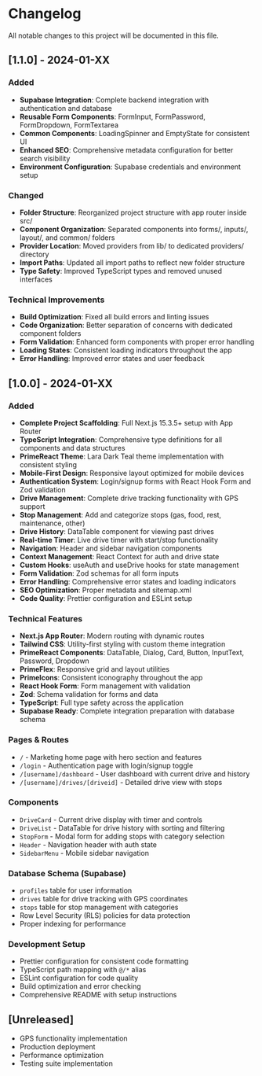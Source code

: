 # Changelog

All notable changes to this project will be documented in this file.

## [1.1.0] - 2024-01-XX

### Added

- **Supabase Integration**: Complete backend integration with authentication and database
- **Reusable Form Components**: FormInput, FormPassword, FormDropdown, FormTextarea
- **Common Components**: LoadingSpinner and EmptyState for consistent UI
- **Enhanced SEO**: Comprehensive metadata configuration for better search visibility
- **Environment Configuration**: Supabase credentials and environment setup

### Changed

- **Folder Structure**: Reorganized project structure with app router inside src/
- **Component Organization**: Separated components into forms/, inputs/, layout/, and common/ folders
- **Provider Location**: Moved providers from lib/ to dedicated providers/ directory
- **Import Paths**: Updated all import paths to reflect new folder structure
- **Type Safety**: Improved TypeScript types and removed unused interfaces

### Technical Improvements

- **Build Optimization**: Fixed all build errors and linting issues
- **Code Organization**: Better separation of concerns with dedicated component folders
- **Form Validation**: Enhanced form components with proper error handling
- **Loading States**: Consistent loading indicators throughout the app
- **Error Handling**: Improved error states and user feedback

## [1.0.0] - 2024-01-XX

### Added

- **Complete Project Scaffolding**: Full Next.js 15.3.5+ setup with App Router
- **TypeScript Integration**: Comprehensive type definitions for all components and data structures
- **PrimeReact Theme**: Lara Dark Teal theme implementation with consistent styling
- **Mobile-First Design**: Responsive layout optimized for mobile devices
- **Authentication System**: Login/signup forms with React Hook Form and Zod validation
- **Drive Management**: Complete drive tracking functionality with GPS support
- **Stop Management**: Add and categorize stops (gas, food, rest, maintenance, other)
- **Drive History**: DataTable component for viewing past drives
- **Real-time Timer**: Live drive timer with start/stop functionality
- **Navigation**: Header and sidebar navigation components
- **Context Management**: React Context for auth and drive state
- **Custom Hooks**: useAuth and useDrive hooks for state management
- **Form Validation**: Zod schemas for all form inputs
- **Error Handling**: Comprehensive error states and loading indicators
- **SEO Optimization**: Proper metadata and sitemap.xml
- **Code Quality**: Prettier configuration and ESLint setup

### Technical Features

- **Next.js App Router**: Modern routing with dynamic routes
- **Tailwind CSS**: Utility-first styling with custom theme integration
- **PrimeReact Components**: DataTable, Dialog, Card, Button, InputText, Password, Dropdown
- **PrimeFlex**: Responsive grid and layout utilities
- **PrimeIcons**: Consistent iconography throughout the app
- **React Hook Form**: Form management with validation
- **Zod**: Schema validation for forms and data
- **TypeScript**: Full type safety across the application
- **Supabase Ready**: Complete integration preparation with database schema

### Pages & Routes

- `/` - Marketing home page with hero section and features
- `/login` - Authentication page with login/signup toggle
- `/[username]/dashboard` - User dashboard with current drive and history
- `/[username]/drives/[driveid]` - Detailed drive view with stops

### Components

- `DriveCard` - Current drive display with timer and controls
- `DriveList` - DataTable for drive history with sorting and filtering
- `StopForm` - Modal form for adding stops with category selection
- `Header` - Navigation header with auth state
- `SidebarMenu` - Mobile sidebar navigation

### Database Schema (Supabase)

- `profiles` table for user information
- `drives` table for drive tracking with GPS coordinates
- `stops` table for stop management with categories
- Row Level Security (RLS) policies for data protection
- Proper indexing for performance

### Development Setup

- Prettier configuration for consistent code formatting
- TypeScript path mapping with `@/*` alias
- ESLint configuration for code quality
- Build optimization and error checking
- Comprehensive README with setup instructions

## [Unreleased]

- GPS functionality implementation
- Production deployment
- Performance optimization
- Testing suite implementation

